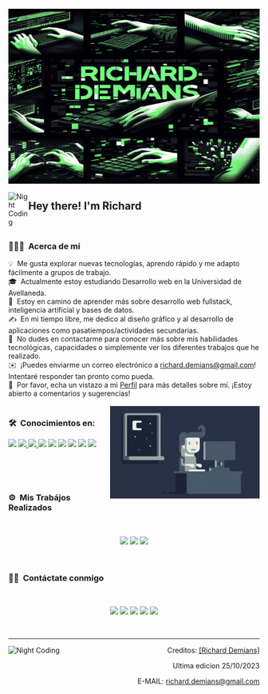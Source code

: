 <a href="https://github.com/Richard-Demians"><img alt="Richard Demians" src="RICHARD-DEMIANS.jpg" height="350px" position="center" width='900' /></a>

<img alt="Night Coding" src="./assets/Hand%20Wave.gif" width='40' align="left"/><h2>Hey there! I'm Richard</h2>

<!-- ## 👋 &nbsp;Hola, soy Richard -->
<br>

### 👨🏻‍💻 &nbsp;Acerca de mí
💡 &nbsp;Me gusta explorar nuevas tecnologías, aprendo rápido y me adapto fácilmente a grupos de trabajo.\
🎓 &nbsp;Actualmente estoy estudiando Desarrollo web en la Universidad de Avellaneda.\
🌱 &nbsp;Estoy en camino de aprender más sobre desarrollo web fullstack, inteligencia artificial y bases de datos.\
✍️ &nbsp;En mi tiempo libre, me dedico al diseño gráfico y al desarrollo de aplicaciones como pasatiempos/actividades secundarias.\
💬 &nbsp;No dudes en contactarme para conocer más sobre mis habilidades tecnológicas, capacidades o simplemente ver los diferentes trabajos que he realizado.\
✉️ &nbsp;¡Puedes enviarme un correo electrónico a richard.demians@gmail.com! Intentaré responder tan pronto como pueda.\
📄 &nbsp;Por favor, echa un vistazo a mi [Perfil](https://github.com/Eva-U2) para más detalles sobre mí. ¡Estoy abierto a comentarios y sugerencias!
<br>
<br>
<img alt="Night Coding" src="https://raw.githubusercontent.com/AVS1508/AVS1508/master/assets/Night-Coding.gif" align="right"/>
### 🛠 &nbsp;Conocimientos en:
<a href="https://www.python.org/"><img src="https://cdn3.iconfinder.com/data/icons/logos-and-brands-adobe/512/267_Python-512.png" width="50px"/></a>
<a href="https://developer.mozilla.org/es/docs/Learn/JavaScript/First_steps/What_is_JavaScript"><img src="https://eva02.netlify.app/media/marcas3.png" width="40px"/>
<a href="https://react.dev/"><img src="https://www.alltechbuzz.net/wp-content/uploads/2020/05/word-image-2-472x420.png" width="50px"/>
<a href="https://developer.mozilla.org/es/docs/Web/HTML"><img src="https://eva02.netlify.app/media/marcas1.png" width="50px"/></a>
<a href="https://developer.mozilla.org/es/docs/Learn/Getting_started_with_the_web/CSS_basics"><img src="https://eva02.netlify.app/media/marcas2.png" width="50px"/></a>
<a href="https://git-scm.com/"><img src="https://ahmadsalahuddeen.github.io/testwebsiteswalah/img/favicons/pngegg.png" width="50px"/></a>
<a href="https://github.com/"><img src="https://eva02.netlify.app/media/marcas7.png" width="50px"/></a>
<a href="https://code.visualstudio.com/"><img src="https://eva02.netlify.app/media/marcas4.png" width="50px"/></a>
<a href="https://app.netlify.com/"><img src="https://eva02.netlify.app/media/marcas8.png" width="50px"/></a>

<br>
<br>
<br>

### ⚙️ &nbsp;Mis Trabájos Realizados
<br>
<p align="center">
  <a href="https://fgrefrigeracion.netlify.app/"><img height="133em" src="https://eva02.netlify.app/media/imgs/FG-REFRIGERACION.jpeg"/></a>
  <a href="https://fotones.netlify.app/"><img height="133em" src="https://eva02.netlify.app/media/imgs/FOTONES.jpeg"/></a>
  <a href="https://eva02.netlify.app/"><img height="133em" src="https://eva02.netlify.app/media/imgs/EVA-02.jpeg"/></a>
</p>
<br>

### 🤝🏻 &nbsp;Contáctate conmigo
<br>
<p align="center">
<a href="https://github.com/Eva-U2"><img src="https://img.shields.io/badge/-Richard Demians-3423A6?style=flat&logo=Google-Chrome&logoColor=white"/></a>
<a href="https://github.com/Eva-U2"><img src="https://img.shields.io/badge/-Richard Demians-0077B5?style=flat&logo=Linkedin&logoColor=white"/></a>
<a href="mailto:richard.demians@gmail.com"><img src="https://img.shields.io/badge/-Richard Demians-D14836?style=flat&logo=Gmail&logoColor=white"/></a>
<a href="https://github.com/Eva-U2"><img src="https://img.shields.io/badge/-Richard Demians__-E4405F?style=flat&logo=Instagram&logoColor=white"/></a>
<a href="https://github.com/Eva-U2"><img src="https://img.shields.io/badge/-Richard Demians-1877F2?style=flat&logo=Facebook&logoColor=white"/></a>
</p>
<br>

-----
<img alt="Night Coding" src="https://i.pinimg.com/originals/13/b2/fb/13b2fb4d9866d4e1611edd6e667af31e.gif" align="left"/>
<div align="right">
 <p> Creditos: <a href="https://github.com/Richard-Demians">[Richard Demians]</a></p>
 <p> Ultima edicion 25/10/2023 </p>
 <p> E-MAIL: <a href="mailto:richard.demians@gmail.com">richard.demians@gmail.com</a></p>
</div>

